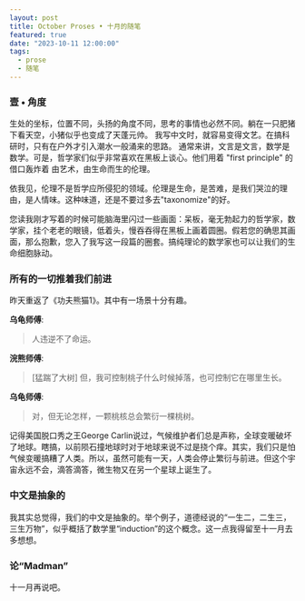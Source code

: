 ```yaml
---
layout: post
title: October Proses • 十月的随笔
featured: true
date: "2023-10-11 12:00:00"
tags:
  - prose
  - 随笔
---
```



### 壹 • 角度
生处的坐标，位置不同，头扬的角度不同，思考的事情也必然不同。躺在一只肥猪下看天空，小猪似乎也变成了天蓬元帅。
我写中文时，就容易变得文艺。在搞科研时，只有在户外才引入潮水一般涌来的思路。
通常来讲，文言是文言，数学是数学。可是，哲学家们似乎非常喜欢在黑板上谈心。他们用着 "first principle" 的借口轰炸着
由艺术，由生命而生的伦理。

依我见，伦理不是哲学应所侵犯的领域。伦理是生命，是苦难，是我们哭泣的理由，是人情味。这种味道，还是不要过多去"taxonomize"的好。

您读我刚才写着的时候可能脑海里闪过一些画面：呆板，毫无勃起力的哲学家，数学家，挂个老老的眼镜，低着头，慢吞吞得在黑板上画着圆圈。假若您的确思其画面，那么抱歉，您入了我写这一段篇的圈套。搞纯理论的数学家也可以让我们的生命细胞脉动。

### 所有的一切推着我们前进
昨天重返了《功夫熊猫1》。其中有一场景十分有趣。


**乌龟师傅**:
> 人违逆不了命运。

**浣熊师傅**:
> \[猛踹了大树\] 但，我可控制桃子什么时候掉落，也可控制它在哪里生长。

**乌龟师傅**:
> 对，但无论怎样，一颗桃核总会繁衍一棵桃树。



记得美国脱口秀之王George Carlin说过，气候维护者们总是声称，全球变暖破坏了地球。瞎搞，以前陨石撞地球时对于地球来说不过是挠个痒。其实，我们只是怕气候变暖搞糟了人类。所以，虽然可能有一天，人类会停止繁衍与前进。但这个宇宙永远不会，滴答滴答，微生物又在另一个星球上诞生了。

### 中文是抽象的
我其实总觉得，我们的中文是抽象的。举个例子，道德经说的“一生二，二生三，三生万物”，似乎概括了数学里“induction”的这个概念。这一点我得留至十一月去多想想。

### 论“Madman”
十一月再说吧。